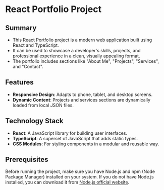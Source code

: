 # React Portfolio Project

## Summary

- This React Portfolio project is a modern web application built using React and TypeScript. 
- It can be used to showcase a developer's skills, projects, and professional experience in a clean, visually appealing format. 
- The portfolio includes sections like "About Me", "Projects", "Services", and "Contact". 

## Features

- **Responsive Design**: Adapts to phone, tablet, and desktop screens.
- **Dynamic Content**: Projects and services sections are dynamically loaded from local JSON files.

## Technology Stack

- **React**: A JavaScript library for building user interfaces.
- **TypeScript**: A superset of JavaScript that adds static types.
- **CSS Modules**: For styling components in a modular and reusable way.

## Prerequisites

Before running the project, make sure you have Node.js and npm (Node Package Manager) installed on your system. If you do not have Node.js installed, you can download it from [Node.js official website](https://nodejs.org/).